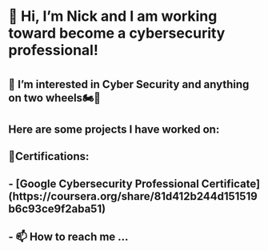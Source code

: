 <h1> 👋 Hi, I’m Nick and I am working toward become a cybersecurity professional!<h1>
<h2> 👀 I’m interested in Cyber Security and anything on two wheels🏍️🚴<h2>
  <h2>Here are some projects I have worked on:<h2>

<h2>📃Certifications:<h2>
- [Google Cybersecurity Professional Certificate](https://coursera.org/share/81d412b244d151519b6c93ce9f2aba51)
  
<h2>- 📫 How to reach me ...<h2>

<!---
Ntopo1/Ntopo1 is a ✨ special ✨ repository because its `README.md` (this file) appears on your GitHub profile.
You can click the Preview link to take a look at your changes.
--->
